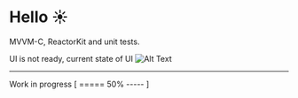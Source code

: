 #  Hello ☀️ 
MVVM-C, ReactorKit and unit tests.

UI is not ready, current state of UI
![Alt Text](https://i.imgur.com/GPFh9A2.gif)

***
Work in progress
[ ===== 50% ----- ]